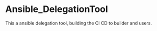 # Ansible_DelegationTool

This a ansible delegation tool, building the CI CD to builder and users.


